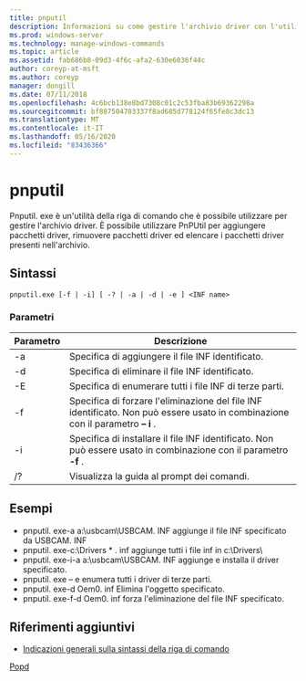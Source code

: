 ```yaml
---
title: pnputil
description: Informazioni su come gestire l'archivio driver con l'utilità pnputil. exe.
ms.prod: windows-server
ms.technology: manage-windows-commands
ms.topic: article
ms.assetid: fab686b8-09d3-4f6c-afa2-630e6036f44c
author: coreyp-at-msft
ms.author: coreyp
manager: dongill
ms.date: 07/11/2018
ms.openlocfilehash: 4c6bcb138e8bd7308c01c2c53fba83b69362298a
ms.sourcegitcommit: bf887504703337f8ad685d778124f65fe8c3dc13
ms.translationtype: MT
ms.contentlocale: it-IT
ms.lasthandoff: 05/16/2020
ms.locfileid: "83436366"
---
```

# <a name="pnputil"></a>pnputil

Pnputil. exe è un'utilità della riga di comando che è possibile utilizzare per gestire l'archivio driver. È possibile utilizzare PnPUtil per aggiungere pacchetti driver, rimuovere pacchetti driver ed elencare i pacchetti driver presenti nell'archivio.

## <a name="syntax"></a>Sintassi

```
pnputil.exe [-f | -i] [ -? | -a | -d | -e ] <INF name>
```

### <a name="parameters"></a>Parametri

|Parametro|Descrizione|
|---------|-----------|
|-a|Specifica di aggiungere il file INF identificato.|
|-d|Specifica di eliminare il file INF identificato.|
|-E|Specifica di enumerare tutti i file INF di terze parti.|
|-f|Specifica di forzare l'eliminazione del file INF identificato. Non può essere usato in combinazione con il parametro **– i** .|
|-i|Specifica di installare il file INF identificato. Non può essere usato in combinazione con il parametro **-f** .|
|/?|Visualizza la guida al prompt dei comandi.|


## <a name="examples"></a>Esempi

-   pnputil. exe-a a:\usbcam\USBCAM. INF aggiunge il file INF specificato da USBCAM. INF
-   pnputil. exe-c:\Drivers \* . inf aggiunge tutti i file inf in c:\Drivers\
-   pnputil. exe-i-a a:\usbcam\USBCAM. INF aggiunge e installa il driver specificato.
-   pnputil. exe – e enumera tutti i driver di terze parti.
-   pnputil. exe-d Oem0. inf Elimina l'oggetto specificato.
-   pnputil. exe-f-d Oem0. inf forza l'eliminazione del file INF specificato.

## <a name="additional-references"></a>Riferimenti aggiuntivi

- [Indicazioni generali sulla sintassi della riga di comando](command-line-syntax-key.md)

[Popd](popd.md)